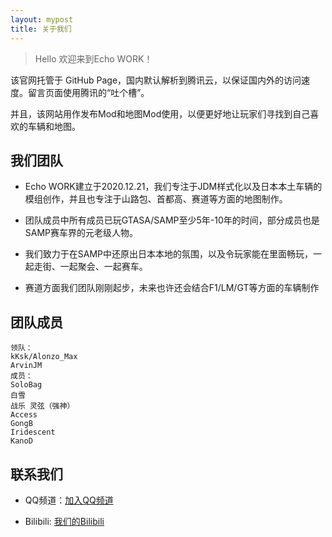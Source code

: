 ```yaml
---
layout: mypost
title: 关于我们
---
```


> Hello 欢迎来到Echo WORK！

该官网托管于 GitHub Page，国内默认解析到腾讯云，以保证国内外的访问速度。留言页面使用腾讯的“吐个槽”。

并且，该网站用作发布Mod和地图Mod使用，以便更好地让玩家们寻找到自己喜欢的车辆和地图。

## 我们团队

- Echo WORK建立于2020.12.21，我们专注于JDM样式化以及日本本土车辆的模组创作，并且也专注于山路包、首都高、赛道等方面的地图制作。

- 团队成员中所有成员已玩GTASA/SAMP至少5年-10年的时间，部分成员也是SAMP赛车界的元老级人物。

- 我们致力于在SAMP中还原出日本本地的氛围，以及令玩家能在里面畅玩，一起走街、一起聚会、一起赛车。

- 赛道方面我们团队刚刚起步，未来也许还会结合F1/LM/GT等方面的车辆制作

## 团队成员

```
领队：
kKsk/Alonzo_Max
ArvinJM
成员：
SoloBag
白雪
战乐 灵弦（强神）
Access
GongB
Iridescent
KanoD
```

## 联系我们

- QQ频道：[加入QQ频道](https://pd.qq.com/s/9k4j45dru)

- Bilibili: [我们的Bilibili](https://b23.tv/uNsKVf2)
